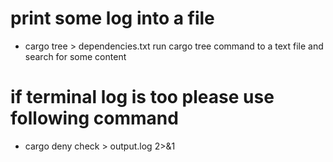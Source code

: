 # print some log into a file
- cargo tree > dependencies.txt  run cargo tree command to a text file and search for some content

# if terminal log is too please use following command
- cargo deny check > output.log 2>&1

